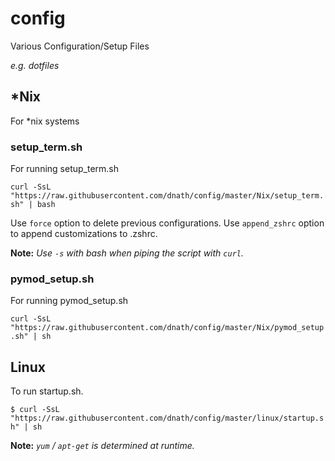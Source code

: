 # config
 
Various Configuration/Setup Files

*e.g. dotfiles* 

## \*Nix

For \*nix systems

### setup\_term.sh

For running setup\_term.sh

`curl -SsL "https://raw.githubusercontent.com/dnath/config/master/Nix/setup_term.sh" | bash`

Use `force` option to delete previous configurations.
Use `append_zshrc` option to append customizations to .zshrc.

**Note:** *Use `-s` with bash when piping the script with `curl`.*


### pymod\_setup.sh

For running pymod\_setup.sh

`curl -SsL "https://raw.githubusercontent.com/dnath/config/master/Nix/pymod_setup.sh" | sh`



## Linux

To run startup.sh.

`$ curl -SsL "https://raw.githubusercontent.com/dnath/config/master/linux/startup.sh" | sh`

**Note:** *`yum` / `apt-get` is determined at runtime.*
